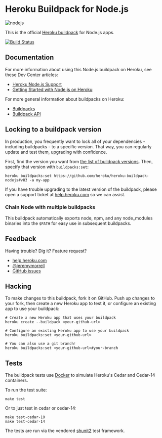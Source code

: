# Heroku Buildpack for Node.js

![nodejs](https://cloud.githubusercontent.com/assets/51578/13712672/efdf2a40-e792-11e5-82ef-492478cbc0dc.png)

This is the official [Heroku buildpack](http://devcenter.heroku.com/articles/buildpacks) for Node.js apps.

[![Build Status](https://travis-ci.org/heroku/heroku-buildpack-nodejs.svg)](https://travis-ci.org/heroku/heroku-buildpack-nodejs)

## Documentation

For more information about using this Node.js buildpack on Heroku, see these Dev Center articles:

- [Heroku Node.js Support](https://devcenter.heroku.com/articles/nodejs-support)
- [Getting Started with Node.js on Heroku](https://devcenter.heroku.com/articles/nodejs)

For more general information about buildpacks on Heroku:

- [Buildpacks](https://devcenter.heroku.com/articles/buildpacks)
- [Buildpack API](https://devcenter.heroku.com/articles/buildpack-api)

## Locking to a buildpack version

In production, you frequently want to lock all of your dependencies - including
buildpacks - to a specific version. That way, you can regularly update and
test them, upgrading with confidence.

First, find the version you want from
[the list of buildpack versions](https://github.com/heroku/heroku-buildpack-nodejs/releases).
Then, specify that version with `buildpacks:set`:

```
heroku buildpacks:set https://github.com/heroku/heroku-buildpack-nodejs#v83 -a my-app
```

If you have trouble upgrading to the latest version of the buildpack, please
open a support ticket at [help.heroku.com](https://help.heroku.com/) so we can assist.

### Chain Node with multiple buildpacks

This buildpack automatically exports node, npm, and any node_modules binaries
into the `$PATH` for easy use in subsequent buildpacks.

## Feedback

Having trouble? Dig it? Feature request?

- [help.heroku.com](https://help.heroku.com/)
- [@jeremymorrell](http://twitter.com/jeremymorrell)
- [GitHub issues](https://github.com/heroku/heroku-buildpack-nodejs/issues)

## Hacking

To make changes to this buildpack, fork it on GitHub.
Push up changes to your fork, then create a new Heroku app to test it,
or configure an existing app to use your buildpack:

```
# Create a new Heroku app that uses your buildpack
heroku create --buildpack <your-github-url>

# Configure an existing Heroku app to use your buildpack
heroku buildpacks:set <your-github-url>

# You can also use a git branch!
heroku buildpacks:set <your-github-url>#your-branch
```

## Tests

The buildpack tests use [Docker](https://www.docker.com/) to simulate
Heroku's Cedar and Cedar-14 containers.

To run the test suite:

```
make test
```

Or to just test in cedar or cedar-14:

```
make test-cedar-10
make test-cedar-14
```

The tests are run via the vendored
[shunit2](https://github.com/kward/shunit2)
test framework.
